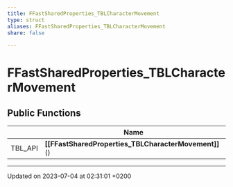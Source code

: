 ```yaml
---
title: FFastSharedProperties_TBLCharacterMovement
type: struct
aliases: FFastSharedProperties_TBLCharacterMovement
share: false

---
```


# FFastSharedProperties_TBLCharacterMovement





## Public Functions

|                | Name           |
| -------------- | -------------- |
| TBL_API | **[[FFastSharedProperties_TBLCharacterMovement]]**() |

-------------------------------

Updated on 2023-07-04 at 02:31:01 +0200